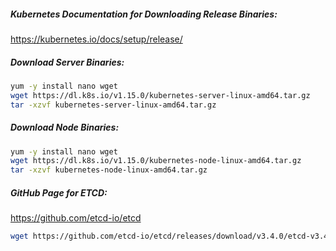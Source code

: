 
##### Kubernetes Documentation for Downloading Release Binaries:

https://kubernetes.io/docs/setup/release/

##### Download Server Binaries:

```sh
yum -y install nano wget
wget https://dl.k8s.io/v1.15.0/kubernetes-server-linux-amd64.tar.gz
tar -xzvf kubernetes-server-linux-amd64.tar.gz
```

##### Download Node Binaries:
```sh
yum -y install nano wget
wget https://dl.k8s.io/v1.15.0/kubernetes-node-linux-amd64.tar.gz
tar -xzvf kubernetes-node-linux-amd64.tar.gz
```

##### GitHub Page for ETCD:

https://github.com/etcd-io/etcd
```sh
wget https://github.com/etcd-io/etcd/releases/download/v3.4.0/etcd-v3.4.0-linux-amd64.tar.gz
```
